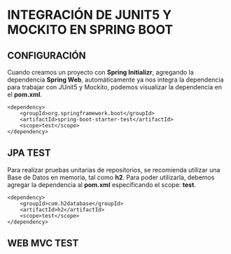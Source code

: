 # INTEGRACIÓN DE JUNIT5 Y MOCKITO EN SPRING BOOT

## CONFIGURACIÓN

Cuando creamos un proyecto con **Spring Initializr**, agregando la dependencia **Spring Web**, automáticamente ya nos integra la dependencia para trabajar con JUnit5 y Mockito, podemos visualizar la dependencia en el **pom.xml**.

~~~
<dependency>
    <groupId>org.springframework.boot</groupId>
    <artifactId>spring-boot-starter-test</artifactId>
    <scope>test</scope>
</dependency>
~~~

## JPA TEST

Para realizar pruebas unitarias de repositorios, se recomienda utilizar una Base de Datos en memoria, tal como **h2**. Para poder utilizarla, debemos agregar la dependencia al **pom.xml** especificando el scope: **test**.

~~~
<dependency>
    <groupId>com.h2database</groupId>
    <artifactId>h2</artifactId>
    <scope>test</scope>
</dependency>
~~~

## WEB MVC TEST